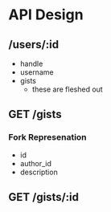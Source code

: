 # API Design

## /users/:id

- handle
- username
- gists
  - these are fleshed out

## GET /gists

### Fork Represenation
  - id
  - author_id
  - description



## GET /gists/:id
